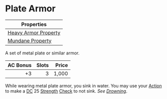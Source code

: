 # Plate Armor

| Properties                                                                |
| ------------------------------------------------------------------------- |
| [Heavy Armor Property](../../Armor%20Properties/Heavy%20Armor%20Property.md) |
| [Mundane Property](../../Material%20Properties/Mundane%20Property.md)  |

A set of metal plate or similar armor.

| AC Bonus |  Slots | Price |
| -------: | -----: | ----: |
|       +3 |      3 | 1,000 |

While wearing metal plate armor, you sink in water. You may use your [Action](../../Game%20Procedures/Core%20Procedures/Action.md) to make a [DC](../../Game%20Procedures/Core%20Procedures/DC.md) 25 [Strength](../../Player%20Characters/The%20Ability%20Scores/Strength.md) [Check](../../Game%20Procedures/Core%20Procedures/Check.md) to not sink. *See [Drowning](../../Game%20Procedures/Hazards/Environmental%20Hazards.md#Drowning)*.
